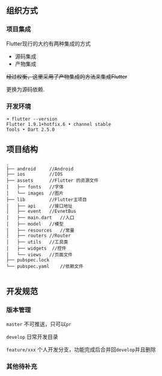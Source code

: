 ## 组织方式

### 项目集成

Flutter现行的大约有两种集成的方式

- 源码集成
- 产物集成

~~经过权衡，这里采用了产物集成的方法来集成Flutter~~

更换为源码依赖.

### 开发环境

```shell
➜ flutter --version
Flutter 1.9.1+hotfix.6 • channel stable 
Tools • Dart 2.5.0
```

## 项目结构

```shell
.
├── android     //Android
├── ios         //IOS
├── assets      //Flutter 的资源文件
│   ├── fonts   //字体
│   └── images  //图片
├── lib         //Flutter主项目
│   ├── api     //接口地址
│   ├── event   //EvnetBus 
│   ├── main.dart   //入口
│   ├── model   //模型
│   ├── resources   //常量
│   ├── routers //Router
│   ├── utils   //工具类
│   ├── widgets  //控件
│   └── views   //页面文件
├── pubspec.lock
└── pubspec.yaml    //依赖文件
 

```


## 开发规范

### 版本管理

`master`  不可推送，只可以`pr` 

`develop`  日常开发目录

`feature/xxx`   个人开发分支，功能完成后合并回`develop`并且删除



### 其他待补充



